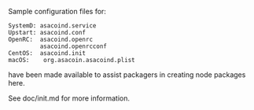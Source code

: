 Sample configuration files for:
```
SystemD: asacoind.service
Upstart: asacoind.conf
OpenRC:  asacoind.openrc
         asacoind.openrcconf
CentOS:  asacoind.init
macOS:    org.asacoin.asacoind.plist
```
have been made available to assist packagers in creating node packages here.

See doc/init.md for more information.
